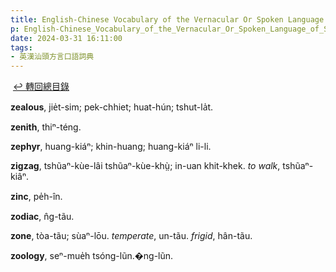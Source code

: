 ```yaml
---
title: English-Chinese Vocabulary of the Vernacular Or Spoken Language of Swatow (英漢汕頭方言口語詞典) / Z
p: English-Chinese_Vocabulary_of_the_Vernacular_Or_Spoken_Language_of_Swatow/Z
date: 2024-03-31 16:11:00
tags: 
- 英漢汕頭方言口語詞典
---
```

​
[↩️ 轉回總目錄](/English-Chinese_Vocabulary_of_the_Vernacular_Or_Spoken_Language_of_Swatow)​

**zealous**, jie̍t-sim; pek-chhiet; huat-hún; tshut-la̍t.

**zenith**, thiⁿ-téng.

**zephyr**, huang-kiáⁿ; khin-huang; huang-kiáⁿ li-li.

**zigzag**, tshũaⁿ-kùe-lâi tshũaⁿ-kùe-khṳ̀; in-uan khit-khek. *to walk*, tshũaⁿ-kiâⁿ.

**zinc**, pe̍h-în.

**zodiac**, n̂g-tãu.

**zone**, tòa-tãu; sùaⁿ-lōu. *temperate*, un-tãu. *frigid*, hân-tãu.

**zoology**, seⁿ-mue̍h tsóng-lũn.�ng-lũn.